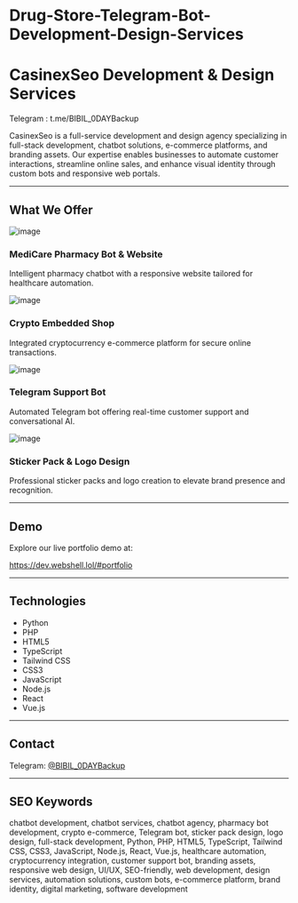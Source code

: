 # Drug-Store-Telegram-Bot-Development-Design-Services


# CasinexSeo Development & Design Services

Telegram : t.me/BIBIL_0DAYBackup

CasinexSeo is a full-service development and design agency specializing in full-stack development, chatbot solutions, e-commerce platforms, and branding assets. Our expertise enables businesses to automate customer interactions, streamline online sales, and enhance visual identity through custom bots and responsive web portals.

---

## What We Offer


![image](https://github.com/user-attachments/assets/97f3270c-e948-4697-a063-db02099d8e90)

### MediCare Pharmacy Bot & Website
Intelligent pharmacy chatbot with a responsive website tailored for healthcare automation.


![image](https://github.com/user-attachments/assets/c007543a-4b90-4172-8186-26578d982108)

### Crypto Embedded Shop
Integrated cryptocurrency e-commerce platform for secure online transactions.


![image](https://github.com/user-attachments/assets/17b80c42-3bb8-4076-9c44-e564b516aa26)

### Telegram Support Bot
Automated Telegram bot offering real-time customer support and conversational AI.


![image](https://github.com/user-attachments/assets/f5213b79-a5cf-4bbb-9a60-f6161812a5cc)

### Sticker Pack & Logo Design
Professional sticker packs and logo creation to elevate brand presence and recognition.

---

## Demo

Explore our live portfolio demo at:

https://dev.webshell.lol/#portfolio

---

## Technologies

- Python  
- PHP  
- HTML5  
- TypeScript  
- Tailwind CSS  
- CSS3  
- JavaScript  
- Node.js  
- React  
- Vue.js  

---

## Contact

Telegram: [@BIBIL_0DAYBackup](https://t.me/BIBIL_0DAYBackup)

---

## SEO Keywords

chatbot development, chatbot services, chatbot agency, pharmacy bot development, crypto e-commerce, Telegram bot, sticker pack design, logo design, full-stack development, Python, PHP, HTML5, TypeScript, Tailwind CSS, CSS3, JavaScript, Node.js, React, Vue.js, healthcare automation, cryptocurrency integration, customer support bot, branding assets, responsive web design, UI/UX, SEO-friendly, web development, design services, automation solutions, custom bots, e-commerce platform, brand identity, digital marketing, software development
